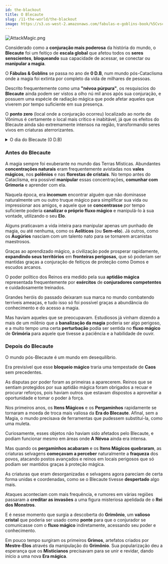 ```yaml
---
id: the-blackout
title: O Blecaute
slug: /11-the-world/the-blackout
image: https://s3.us-west-2.amazonaws.com/fabulas-e-goblins-book/%5Cvscode%5Ce9f66741-8a96-4a61-9205-34c73ab0386b.png
---
```


![AttackMagic.png](https://s3.us-west-2.amazonaws.com/fabulas-e-goblins-book/%5Cvscode%5Ce9f66741-8a96-4a61-9205-34c73ab0386b.png)

Considerado como a **conjuração mais poderosa** da história do mundo, o **Blecaute** foi um feitiço de **escala global** que afetou todos os **seres senscientes**, **bloqueando** sua capacidade de acessar, se conectar ou **manipular a magia**.

O **Fábulas & Goblins** se passa no ano de **0 D.B**, num mundo pós-Cataclisma onde a magia foi extinta por completo da vida de milhares de pessoas.

Descrito frequentemente como uma **"névoa púrpura"**, os resquiscios do **Blecaute** ainda podem ser vistos a olho nú mil anos após sua conjuração, e possuem uma espécie de radiação mágica que pode afetar aqueles que viverem por tempo suficiente em sua presença.

O **ponto zero** (local onde a conjuração ocorreu) localizado ao norte de Vônimus é certamente o local mais crítico e inabitável, já que os efeitos do Blecaute ainda são extremamente intensos na região, transformando seres vivos em criaturas aterrorizantes.

<details>
  <summary>O dia do Blecaute (0 D.B)</summary>
  <div>
    <div>
      <p>A magia sempre foi abundante no mundo das <strong>Terras Místicas</strong>. Assim como a água escorre naturalmente da caichoeira, a magia sempre correu livremente no ar. Uma força invisível e irrefreável que permeava cada ser, independente de sua constituição ou ideologia, abraçando-o em sua graça. Ou pelo menos assim contavam os antepassados.</p>
      <p>O mundo entrava em seu oitavo milênio, e o aprendizado mágico atingia níveis impressionantes após uma longa era de exploração. Era um período de paz. Impérios prósperos haviam se formado e guerras crueis manchavam a história do milênio passado, conhecido também como a <strong>Era do Sangue</strong>.</p>
      <p>Naquela época, era incomum encontrar alguém que não dominasse naturalmente um ou outro truque mágico para simplificar sua vida ou impressionar aos amigos, e aquele que se concentrasse por tempo suficiente poderia canalizar o próprio fluxo mágico e manipulá-lo à sua vontade, utilizando o seu Elo.</p>
      <p>Era verdade que alguns praticavam a vida inteira para manipular apenas um punhado de magia, ou até nenhuma, como os <strong>Aelíticos</strong> (ou <strong>Sem-elo</strong>). Já outros, como os <strong>Augúrios</strong> nasciam com um talento nato para se tornarem conjuradores maestrosos, páreos para ninguém além de seus iguais.</p>
      <p>Mas tudo isso mudaria na fatídica tarde de 8002 A.B, quando <strong>o Blecaute</strong> teria sido conjurado.</p>
      <p>Não havia qualquer guerra, embate ou motivo, diziam, mas sem qualquer explicação, uma massiva núvem púrpura se formara no horizonte ao norte de Vonimus. O feixe de magia disparado pelo feitiço cobriria todo o céu das <strong>Terras Místicas</strong>, e qualquer um, de qualquer lugar, poderia avistar aquele que seria o fim.</p>
      <p>Mas não o fim do mundo, o <strong>fim da magia</strong>.</p>
      <p>Relatam os antigos que em um instante, um impacto extremeu o solo de leste a oeste numa vibração assustadora, e acompanhado de um estalo, uma onda potente se espalhou do centro do feitiço para os quatro cantos do mundo.</p>
      <p>A onda era tão potente, mas tão potente, que dissolvia as núvens e derrubava os pássaros e qualquer um que sobrevoasse seu caminho. Criaturas enormes como <strong>Tortugas</strong> e <strong>Drogos</strong> eram derrubadas como meros <strong>Boglings</strong>. Muitas delas não sobreviveram.</p>
      <p>Esteja na terra, no ar, ou no fundo de uma caverna, o feitiço atravessara tudo. Cada parede e cada muro não eram páreos para seu avanço, pouco importando seu material, densidade ou espessura.</p>
      <p>Contam que os mais próximos desmaiaram com o impacto, mas aqueles mais distantes, nos extremos leste e oeste, podiam sentir uma curiosa névoa púrpura indolor atravessando seus corpos gentilmente, e quando passava, a estranha sensação de estar mais leve, como se algo tivesse sido perdido, algo que eles apenas entenderiam depois.</p>
      <p>Aos poucos, em cada canto do mundo, as pessoas começavam entender o que aquilo significava. As notícias correram rápido, e o burburinho rapidamente se transformou em um caos que duraria 1000 anos de conflitos.</p>
      <p>A essência mágica ainda estava viva, e sua presença ainda é exuberante, como é possível notá-la nos dias de hoje nas criaturas e na própria natureza. Mas por algum motivo inexplicável, as espécies civilizadas como Goblins, Armadons e Metalóides, foram todas afetadas por um poderoso tipo de cegueira mágica, um bloqueio ininterrupto e permanente, como se todos ao mesmo tempo tivessem a magia extirpada de seus corpos, arrancada a força como o brilho nos olhos de uma criança.</p>
      <p>O mundo civilizado jamais seria como antes, e todas as amarras que se ancoravam na magia precisavam, mais do que nunca, ser repensadas.</p>
      <p>Começava uma nova era, a <strong>Era do Blecaute</strong>.</p>
    </div>
  </div>
</details>

### Antes do Blecaute

A magia sempre foi exuberante no mundo das Terras Místicas. Abundantes **concentrações naturais** eram frequentemente avistadas nos **vales mágicos**, nos **polênios** e nas **florestas de cristais**. No tempo antes do Cataclisma, era possível **manipular** essas concentrações, **comunhar com Grimoria** e aprender com ela.

Naquela época, era **incomum** encontrar alguém que não dominasse naturalmente um ou outro truque mágico para simplificar sua vida ou impressionar aos amigos, e aquele que se **concentrasse** por tempo suficiente poderia **canalizar o próprio fluxo mágico** e manipulá-lo à sua vontade, utilizando o seu **Elo**.

Alguns praticavam a vida inteira para manipular apenas um punhado de magia, ou até nenhuma, como os **Aelíticos** (ou **Sem-elo**). Já outros, como os **Augúrios** nasciam com um talento nato para se tornarem arcanistas maestrosos.

Graças ao aprendizado mágico, a civilização pode prosperar rapidamente, **expandindo seus territórios** em **fronteiras perigosas**, que só poderiam ser mantidas graças a conjuração de feitiços de proteção como Domos e escudos arcanos.

O poder político dos Reinos era medido pela sua **aptidão mágica** representada frequentemente por **exércitos** de **conjuradores competentes** e cuidadosamente treinados.

Grandes heróis do passado deixaram sua marca no mundo combatendo terríveis ameaças, e tudo isso só foi possível graças a abundância do conhecimento e do acesso a magia.

Mas haviam aqueles que se preocupavam. Estudiosos já vinham dizendo a mais de um milênio que a **banalização da magia** poderia ser algo perigoso, e a muito tempo uma certa **perturbação** podia ser sentida no **fluxo mágico** de **Grimória** para aquele que tivesse a paciência e a habilidade de ouvir.

### Depois do Blecaute

O mundo pós-Blecaute é um mundo em desequilíbrio.

Era previsível que esse **bloqueio mágico** traria uma tempestade de **Caos** sem precedentes.

As disputas por poder foram as primeiras a aparecerem. Reinos que se sentiam protegidos por sua aptidão mágica foram obrigados a recuar e procurar reforços, pois haviam outros que estavam dispostos a aproveitar a oportunidade e tomar o poder à força.

Nos primeiros anos, os **Itens Mágicos** e os **Pergaminhos** rapidamente se tornaram a moeda de troca mais valiosa da **Era do Blecaute**. Afinal, sem a Magia, o mundo precisava de ferramentas que pudessem substituí-la, como uma muleta.

Curiosamente, esses objetos não haviam sido afetados pelo Blecaute, e podiam funcionar mesmo em áreas onde **A Névoa** ainda era intensa.

Mas quando os **pergaminhos acabaram** e os **Itens Mágicos quebraram**, as criaturas selvagens **começavam a perceber** naturalmente a **fraqueza** dos povos, atacando postos avançados e reinos em locais perigosos que só podiam ser mantidos graças à proteção mágica.

As criaturas que eram desorganizadas e selvagens agora pareciam de certa forma unidas e coordenadas, como se o Blecaute tivesse **despertado** algo mais.

Ataques aconteciam com mais frequência, e rumores em várias regiões passaram a **creditar as invasões** a uma figura misteriosa apelidada de o **Rei dos Monstros**.

E é nesse momento que surgia a descoberta do **Grimônio**, um **valioso cristal** que poderia ser usado como **ponte** para que o conjurador se comunicasse com o **fluxo mágico** indiretamente, acessando seu poder e conhecimento.

Em pouco tempo surgiram os primeiros **Grimos**, artefatos criados por **Mestre-Elos** através da manipulação do **Grimônio**. Sua popularização deu a esperança que os **Misticianos** precisavam para se unir e revidar, dando início a uma nova **Era mágica**.